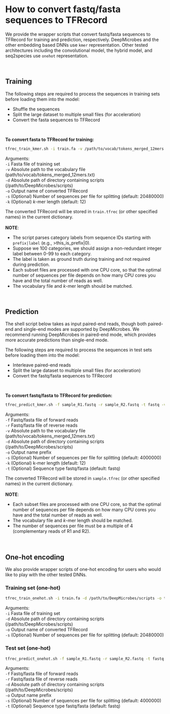 # How to convert fastq/fasta sequences to TFRecord

We provide the wrapper scripts that convert fastq/fasta sequences to TFRecord for training and prediction, respectively.
DeepMicrobes and the other embedding based DNNs use `kmer` representation. 
Other tested architectures including the convolutional model, the hybrid model, and seq2species use `onehot` representation.

<br>

## Training

The following steps are required to process the sequences in training sets before loading them into the model:
* Shuffle the sequences
* Split the large dataset to multiple small files (for acceleration)
* Convert the fasta sequences to TFRecord

<br>

<b>To convert fasta to TFRecord for training:</b>

```sh
tfrec_train_kmer.sh -i train.fa -v /path/to/vocab/tokens_merged_12mers.txt -d /path/to/DeepMicrobes/scripts -o train.tfrec -s 20480000 -k 12
```

Arguments: <br>
`-i` Fasta file of training set <br>
`-v` Absolute path to the vocabulary file (path/to/vocab/tokens_merged_12mers.txt) <br>
`-d` Absolute path of directory containing scripts (/path/to/DeepMicrobes/scripts) <br>
`-o` Output name of converted TFRecord <br>
`-s` (Optional) Number of sequences per file for splitting (default: 20480000) <br>
`-k` (Optional) <i>k</i>-mer length (default: 12)

The converted TFRecord will be stored in `train.tfrec` (or other specified names) in the current dictionary. <br>
<br>
<b>NOTE</b>: 
* The script parses category labels from sequence IDs starting with `prefix|label` (e.g., >this_is_prefix|0).  <br>
* Suppose we 100 categories, we should assign a non-redundant integer label between 0-99 to each category. <br>
* The label is taken as ground truth during training and not required during prediction. <br>
* Each subset files are processed with one CPU core, so that the optimal number of sequences per file depends on how many CPU cores you have and the total number of reads as well. <br>
* The vocabulary file and <i>k</i>-mer length should be matched.

<br>

## Prediction

The shell script below takes as input paired-end reads, though both paired-end and single-end modes are supported by DeepMicrobes.
We recommend running DeepMicrobes in paired-end mode, which provides more accurate predictions than single-end mode. <br>

The following steps are required to process the sequences in test sets before loading them into the model: 
* Interleave paired-end reads
* Split the large dataset to multiple small files (for acceleration)
* Convert the fastq/fasta sequences to TFRecord

<br>

<b>To convert fastq/fasta to TFRecord for prediction:</b>

```sh
tfrec_predict_kmer.sh -f sample_R1.fastq -r sample_R2.fastq -t fastq -v /path/to/vocab/tokens_merged_12mers.txt -d /path/to/DeepMicrobes/scripts -o sample_name -s 4000000 -k 12
```

Arguments: <br>
`-f` Fastq/fasta file of forward reads <br>
`-r` Fastq/fasta file of reverse reads <br>
`-v` Absolute path to the vocabulary file (path/to/vocab/tokens_merged_12mers.txt) <br>
`-d` Absolute path of directory containing scripts (/path/to/DeepMicrobes/scripts) <br>
`-o` Output name prefix <br>
`-s` (Optional) Number of sequences per file for splitting (default: 4000000) <br>
`-k` (Optional) k-mer length (default: 12) <br>
`-t` (Optional) Sequence type fastq/fasta (default: fastq)

The converted TFRecord will be stored in `sample.tfrec` (or other specified names) in the current dictionary. <br>
<br>
<b>NOTE</b>: 
* Each subset files are processed with one CPU core, so that the optimal number of sequences per file depends on how many CPU cores you have and the total number of reads as well. <br>
* The vocabulary file and <i>k</i>-mer length should be matched.
* The number of sequences per file must be a multiple of 4 (complementary reads of R1 and R2).

<br>


## One-hot encoding

We also provide wrapper scripts of one-hot encoding for users who would like to play with the other tested DNNs. 

### Training set (one-hot)

```sh
tfrec_train_onehot.sh -i train.fa -d /path/to/DeepMicrobes/scripts -o train.tfrec -s 20480000 
```

Arguments: <br>
`-i` Fasta file of training set <br>
`-d` Absolute path of directory containing scripts (/path/to/DeepMicrobes/scripts) <br>
`-o` Output name of converted TFRecord <br>
`-s` (Optional) Number of sequences per file for splitting (default: 20480000) <br>


### Test set (one-hot)

```sh
tfrec_predict_onehot.sh -f sample_R1.fastq -r sample_R2.fastq -t fastq -d /path/to/DeepMicrobes/scripts -o sample_name -s 4000000 
```

Arguments: <br>
`-f` Fastq/fasta file of forward reads <br>
`-r` Fastq/fasta file of reverse reads <br>
`-d` Absolute path of directory containing scripts (/path/to/DeepMicrobes/scripts) <br>
`-o` Output name prefix <br>
`-s` (Optional) Number of sequences per file for splitting (default: 4000000) <br>
`-t` (Optional) Sequence type fastq/fasta (default: fastq)

